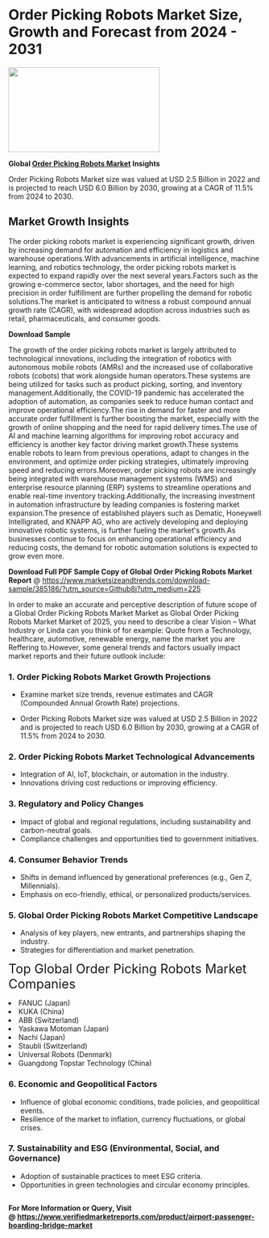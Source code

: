 <H1>Order Picking Robots Market Size, Growth and Forecast from 2024 - 2031</H1><img class="aligncenter size-medium wp-image-584254" src="https://thirdeyenews.in/wp-content/uploads/2024/09/Global-Market-Research-300x168.jpeg" alt="" width="300" height="168" /><p><strong>Global&nbsp;<a href="https://www.marketsizeandtrends.com/download-sample/385186/?utm_source=Github8j?utm_medium=225">Order Picking Robots Market</a> Insights</strong></p><p>Order Picking Robots Market size was valued at USD 2.5 Billion in 2022 and is projected to reach USD 6.0 Billion by 2030, growing at a CAGR of 11.5% from 2024 to 2030.</p><p><h2>Market Growth Insights</h2> <p>The order picking robots market is experiencing significant growth, driven by increasing demand for automation and efficiency in logistics and warehouse operations.With advancements in artificial intelligence, machine learning, and robotics technology, the order picking robots market is expected to expand rapidly over the next several years.Factors such as the growing e-commerce sector, labor shortages, and the need for high precision in order fulfillment are further propelling the demand for robotic solutions.The market is anticipated to witness a robust compound annual growth rate (CAGR), with widespread adoption across industries such as retail, pharmaceuticals, and consumer goods.</p> <p><strong>Download Sample</strong></p> <p>The growth of the order picking robots market is largely attributed to technological innovations, including the integration of robotics with autonomous mobile robots (AMRs) and the increased use of collaborative robots (cobots) that work alongside human operators.These systems are being utilized for tasks such as product picking, sorting, and inventory management.Additionally, the COVID-19 pandemic has accelerated the adoption of automation, as companies seek to reduce human contact and improve operational efficiency.The rise in demand for faster and more accurate order fulfillment is further boosting the market, especially with the growth of online shopping and the need for rapid delivery times.The use of AI and machine learning algorithms for improving robot accuracy and efficiency is another key factor driving market growth.These systems enable robots to learn from previous operations, adapt to changes in the environment, and optimize order picking strategies, ultimately improving speed and reducing errors.Moreover, order picking robots are increasingly being integrated with warehouse management systems (WMS) and enterprise resource planning (ERP) systems to streamline operations and enable real-time inventory tracking.Additionally, the increasing investment in automation infrastructure by leading companies is fostering market expansion.The presence of established players such as Dematic, Honeywell Intelligrated, and KNAPP AG, who are actively developing and deploying innovative robotic systems, is further fueling the market's growth.As businesses continue to focus on enhancing operational efficiency and reducing costs, the demand for robotic automation solutions is expected to grow even more.<p><span class=""><strong>Download Full PDF Sample Copy of Global Order Picking Robots Market Report</strong> @ <a href="https://www.marketsizeandtrends.com/download-sample/385186/?utm_source=Github8j?utm_medium=225" target="_blank">https://www.marketsizeandtrends.com/download-sample/385186/?utm_source=Github8j?utm_medium=225</a></span></p><p>In order to make an accurate and perceptive description of future scope of a Global&nbsp;Order Picking Robots Market Market as Global&nbsp;Order Picking Robots Market Market of 2025, you need to describe a clear Vision &ndash; What Industry or Linda can you think of for example: Quote from a Technology, healthcare, automotive, renewable energy, name the market you are Reffering to.However, some general trends and factors usually impact market reports and their future outlook include:</p><h3>1.&nbsp;<strong>Order Picking Robots Market Growth Projections</strong></h3><ul><li>Examine market size trends, revenue estimates and CAGR (Compounded Annual Growth Rate) projections.</li><li><p>Order Picking Robots Market size was valued at USD 2.5 Billion in 2022 and is projected to reach USD 6.0 Billion by 2030, growing at a CAGR of 11.5% from 2024 to 2030.</p></li></ul><h3>2.&nbsp;<strong>Order Picking Robots Market Technological Advancements</strong></h3><ul><li>Integration of AI, IoT, blockchain, or automation in the industry.</li><li>Innovations driving cost reductions or improving efficiency.</li></ul><h3>3.&nbsp;<strong>Regulatory and Policy Changes</strong></h3><ul><li>Impact of global and regional regulations, including sustainability and carbon-neutral goals.</li><li>Compliance challenges and opportunities tied to government initiatives.</li></ul><h3>4.&nbsp;<strong>Consumer Behavior Trends</strong></h3><ul><li>Shifts in demand influenced by generational preferences (e.g., Gen Z, Millennials).</li><li>Emphasis on eco-friendly, ethical, or personalized products/services.</li></ul><h3>5.&nbsp;<strong>Global Order Picking Robots Market Competitive Landscape</strong></h3><ul><li>Analysis of key players, new entrants, and partnerships shaping the industry.</li><li>Strategies for differentiation and market penetration.</li></ul><p data-pm-slice="1 1 []"><span style="color: inherit; font-family: inherit; font-size: 25px;">Top Global Order Picking Robots Market Companies</span></p><div class="" data-test-id=""><p><li>FANUC (Japan)</li><li> KUKA (China)</li><li> ABB (Switzerland)</li><li> Yaskawa Motoman (Japan)</li><li> Nachi (Japan)</li><li> Staubli (Switzerland)</li><li> Universal Robots (Denmark)</li><li> Guangdong Topstar Technology (China)</li></p></div><h3>6.&nbsp;<strong>Economic and Geopolitical Factors</strong></h3><ul><li>Influence of global economic conditions, trade policies, and geopolitical events.</li><li>Resilience of the market to inflation, currency fluctuations, or global crises.</li></ul><h3>7.&nbsp;<strong>Sustainability and ESG (Environmental, Social, and Governance)</strong></h3><ul><li>Adoption of sustainable practices to meet ESG criteria.</li><li>Opportunities in green technologies and circular economy principles.</li></ul><h2><strong style="font-size: 14px;">For More Information or Query, Visit @&nbsp;</strong><a style="background-color: #ffffff; font-size: 14px;" href="https://www.marketsizeandtrends.com/report/order-picking-robots-market/" target="_blank">https://www.verifiedmarketreports.com/product/airport-passenger-boarding-bridge-market</a></h2>
